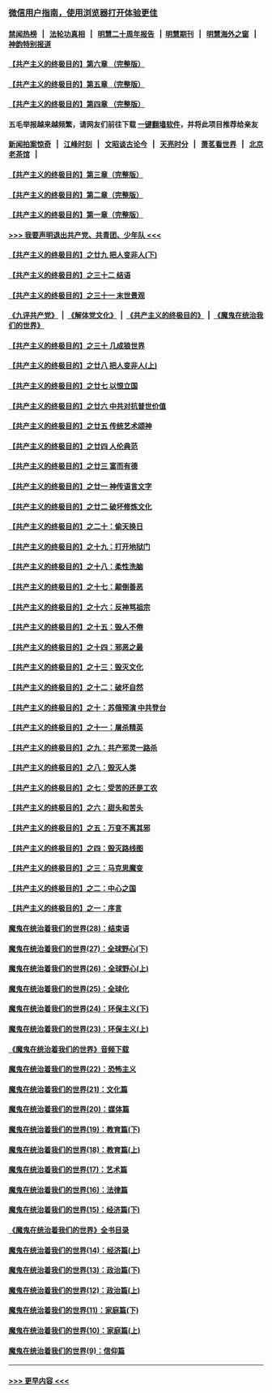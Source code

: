 ### [微信用户指南，使用浏览器打开体验更佳](https://github.com/gfw-breaker/banned-news1/blob/master/indexes/wechat-guide.md?t=0)
#### [禁闻热榜](热点新闻.md?t=0)  &nbsp;&nbsp;|&nbsp;&nbsp; [法轮功真相](https://github.com/gfw-breaker/truth/blob/master/README.md?t=0) &nbsp;&nbsp;|&nbsp;&nbsp; [明慧二十周年报告](https://github.com/gfw-breaker/mh-reports/blob/master/README.md?t=0) &nbsp;&nbsp;|&nbsp;&nbsp;[明慧期刊](https://github.com/gfw-breaker/mh-qikan) &nbsp;&nbsp;|&nbsp;&nbsp; [明慧海外之窗](https://github.com/gfw-breaker/mh-news/blob/master/README.md?t=0) &nbsp;&nbsp;|&nbsp;&nbsp; [神韵特别报道](https://github.com/gfw-breaker/mh-news/blob/master/shenyun.md?t=0)
#### [【共产主义的终极目的】第六章 （完整版）](../pages/nsc422/n11428913.md?t=02151502) 
#### [【共产主义的终极目的】第五章 （完整版）](../pages/nsc422/n11428912.md?t=02151502) 
#### [【共产主义的终极目的】第四章 （完整版）](../pages/nsc422/n11428907.md?t=02151502) 
#### 五毛举报越来越频繁，请网友们前往下载 [一键翻墙软件](https://github.com/gfw-breaker/ssr-accounts)，并将此项目推荐给亲友
#### [新闻拍案惊奇](https://github.com/gfw-breaker/banned-news1/blob/master/pages/link4.md) &nbsp;&nbsp;|&nbsp;&nbsp; [江峰时刻](https://github.com/gfw-breaker/banned-news1/blob/master/pages/link4.md) &nbsp;&nbsp;|&nbsp;&nbsp; [文昭谈古论今](https://github.com/gfw-breaker/banned-news1/blob/master/pages/link4.md) &nbsp;&nbsp;|&nbsp;&nbsp; [天亮时分](https://github.com/gfw-breaker/banned-news1/blob/master/pages/link4.md) &nbsp;&nbsp;|&nbsp;&nbsp; [萧茗看世界](https://github.com/gfw-breaker/banned-news1/blob/master/pages/link4.md) &nbsp;&nbsp;|&nbsp;&nbsp; [北京老茶馆](https://github.com/gfw-breaker/banned-news1/blob/master/pages/link4.md) &nbsp;&nbsp;|&nbsp;&nbsp; 
#### [【共产主义的终极目的】第三章（完整版）](../pages/nsc422/n11428848.md?t=02151502) 
#### [【共产主义的终极目的】第二章（完整版）](../pages/nsc422/n11428831.md?t=02151502) 
#### [【共产主义的终极目的】第一章（完整版）](../pages/nsc422/n11417651.md?t=02151502) 
#### [>>> 我要声明退出共产党、共青团、少年队 <<<](https://github.com/begood0513/goodnews/blob/master/quit/letter.md) 
#### [【共产主义的终极目的】之廿九 把人变非人(下)](../pages/nsc422/n11344140.md?t=02151502) 
#### [【共产主义的终极目的】之三十二 结语](../pages/nsc422/n11360535.md?t=02151502) 
#### [【共产主义的终极目的】之三十一 末世景观](../pages/nsc422/n11351129.md?t=02151502) 
#### [《九评共产党》](https://github.com/begood0513/9ping.md/blob/master/README.md) &nbsp;|&nbsp; [《解体党文化》](../../../../jtdwh.md/blob/master/README.md)  &nbsp;|&nbsp; [《共产主义的终极目的》](../../../../gczydzjmd.md/blob/master/README.md) &nbsp;|&nbsp; [《魔鬼在统治我们的世界》](../../../../mgztzwmdsj.md/blob/master/README.md) 
#### [【共产主义的终极目的】之三十 几成狼世界](../pages/nsc422/n11348280.md?t=02151502) 
#### [【共产主义的终极目的】之廿八 把人变非人(上)](../pages/nsc422/n11340492.md?t=02151502) 
#### [【共产主义的终极目的】之廿七 以恨立国](../pages/nsc422/n11336944.md?t=02151502) 
#### [【共产主义的终极目的】之廿六 中共对抗普世价值](../pages/nsc422/n11324785.md?t=02151502) 
#### [【共产主义的终极目的】之廿五 传统艺术颂神](../pages/nsc422/n11296396.md?t=02151502) 
#### [【共产主义的终极目的】之廿四 人伦典范](../pages/nsc422/n11296397.md?t=02151502) 
#### [【共产主义的终极目的】之廿三 富而有德](../pages/nsc422/n11283598.md?t=02151502) 
#### [【共产主义的终极目的】之廿一 神传语言文字](../pages/nsc422/n11263265.md?t=02151502) 
#### [【共产主义的终极目的】之廿二 破坏修炼文化](../pages/nsc422/n11245728.md?t=02151502) 
#### [【共产主义的终极目的】之二十：偷天换日](../pages/nsc422/n11238846.md?t=02151502) 
#### [【共产主义的终极目的】之十九：打开地狱门](../pages/nsc422/n11206376.md?t=02151502) 
#### [【共产主义的终极目的】之十八：柔性洗脑](../pages/nsc422/n11199994.md?t=02151502) 
#### [【共产主义的终极目的】之十七：颠倒善恶](../pages/nsc422/n11179782.md?t=02151502) 
#### [【共产主义的终极目的】之十六：反神骂祖宗](../pages/nsc422/n11166798.md?t=02151502) 
#### [【共产主义的终极目的】之十五：毁人不倦](../pages/nsc422/n11166792.md?t=02151502) 
#### [【共产主义的终极目的】之十四：邪恶之最](../pages/nsc422/n11150249.md?t=02151502) 
#### [【共产主义的终极目的】之十三：毁灭文化](../pages/nsc422/n11135227.md?t=02151502) 
#### [【共产主义的终极目的】之十二：破坏自然](../pages/nsc422/n11135214.md?t=02151502) 
#### [【共产主义的终极目的】之十：苏俄预演 中共登台](../pages/nsc422/n11118424.md?t=02151502) 
#### [【共产主义的终极目的】之十一：屠杀精英](../pages/nsc422/n11118442.md?t=02151502) 
#### [【共产主义的终极目的】之九：共产邪灵一路杀](../pages/nsc422/n11114139.md?t=02151502) 
#### [【共产主义的终极目的】之八：毁灭人类](../pages/nsc422/n11108503.md?t=02151502) 
#### [【共产主义的终极目的】之七：受苦的还是工农](../pages/nsc422/n11101809.md?t=02151502) 
#### [【共产主义的终极目的】之六：甜头和苦头](../pages/nsc422/n11096971.md?t=02151502) 
#### [【共产主义的终极目的】之五：万变不离其邪](../pages/nsc422/n11091285.md?t=02151502) 
#### [【共产主义的终极目的】之四：毁灭路线图](../pages/nsc422/n11086284.md?t=02151502) 
#### [【共产主义的终极目的】之三：马克思魔变](../pages/nsc422/n11061941.md?t=02151502) 
#### [【共产主义的终极目的】之二：中心之国](../pages/nsc422/n11047728.md?t=02151502) 
#### [【共产主义的终极目的】之一：序言](../pages/nsc422/n11086077.md?t=02151502) 
#### [魔鬼在统治着我们的世界(28)：结束语](../pages/nsc422/n10936246.md?t=02151502) 
#### [魔鬼在统治着我们的世界(27)：全球野心(下)](../pages/nsc422/n10928319.md?t=02151502) 
#### [魔鬼在统治着我们的世界(26)：全球野心(上)](../pages/nsc422/n10900318.md?t=02151502) 
#### [魔鬼在统治着我们的世界(25)：全球化](../pages/nsc422/n10788205.md?t=02151502) 
#### [魔鬼在统治着我们的世界(24)：环保主义(下)](../pages/nsc422/n10695307.md?t=02151502) 
#### [魔鬼在统治着我们的世界(23)：环保主义(上)](../pages/nsc422/n10688613.md?t=02151502) 
#### [《魔鬼在统治着我们的世界》音频下载](../pages/nsc422/n10635553.md?t=02151502) 
#### [魔鬼在统治着我们的世界(22)：恐怖主义](../pages/nsc422/n10614727.md?t=02151502) 
#### [魔鬼在统治着我们的世界(21)：文化篇](../pages/nsc422/n10597706.md?t=02151502) 
#### [魔鬼在统治着我们的世界(20)：媒体篇](../pages/nsc422/n10586579.md?t=02151502) 
#### [魔鬼在统治着我们的世界(19)：教育篇(下)](../pages/nsc422/n10564808.md?t=02151502) 
#### [魔鬼在统治着我们的世界(18)：教育篇(上)](../pages/nsc422/n10526970.md?t=02151502) 
#### [魔鬼在统治着我们的世界(17)：艺术篇](../pages/nsc422/n10499093.md?t=02151502) 
#### [魔鬼在统治着我们的世界(16)：法律篇](../pages/nsc422/n10485969.md?t=02151502) 
#### [魔鬼在统治着我们的世界(15)：经济篇(下)](../pages/nsc422/n10469975.md?t=02151502) 
#### [《魔鬼在统治着我们的世界》全书目录](../pages/nsc422/n10464261.md?t=02151502) 
#### [魔鬼在统治着我们的世界(14)：经济篇(上)](../pages/nsc422/n10457370.md?t=02151502) 
#### [魔鬼在统治着我们的世界(13)：政治篇(下)](../pages/nsc422/n10448270.md?t=02151502) 
#### [魔鬼在统治着我们的世界(12)：政治篇(上)](../pages/nsc422/n10444576.md?t=02151502) 
#### [魔鬼在统治着我们的世界(11)：家庭篇(下)](../pages/nsc422/n10440961.md?t=02151502) 
#### [魔鬼在统治着我们的世界(10)：家庭篇(上)](../pages/nsc422/n10435448.md?t=02151502) 
#### [魔鬼在统治着我们的世界(9)：信仰篇](../pages/nsc422/n10432159.md?t=02151502) 

----
#### [ >>> 更早内容 <<< ](../indexes/nsc422-earlier.md)
